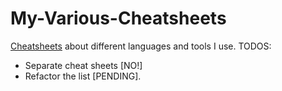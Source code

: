 # My-Various-Cheatsheets
[Cheatsheets](https://github.com/sangimed/My-Various-Cheatsheets/blob/master/my-cheatsheets.md) about different languages and tools I use.
TODOS: 
- Separate cheat sheets [NO!]
- Refactor the list [PENDING].
